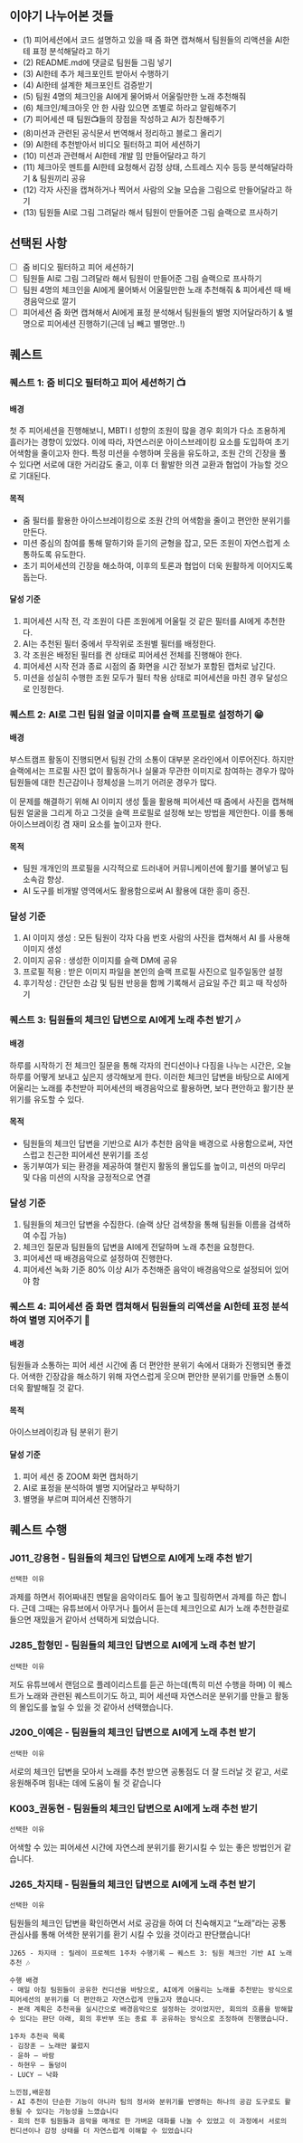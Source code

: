 ## 이야기 나누어본 것들

- (1) 피어세션에서 코드 설명하고 있을 때 줌 화면 캡쳐해서 팀원들의 리액션을 AI한테 표정 분석해달라고 하기
- (2) README.md에 댓글로 팀원들 그림 넣기
- (3) AI한테 추가 체크포인트 받아서 수행하기
- (4) AI한테 설계한 체크포인트 검증받기
- (5) 팀원 4명의 체크인을 AI에게 물어봐서 어울릴만한 노래 추천해줘
- (6) 체크인/체크아웃 안 한 사람 있으면 조별로 하라고 알림해주기
- (7) 피어세션 때 팀원📺들의 장점을 작성하고 AI가 칭찬해주기
- (8)미션과 관련된 공식문서 번역해서 정리하고 블로그 올리기
- (9) AI한테 추천받아서 비디오 필터하고 피어 세션하기
- (10) 미션과 관련해서 AI한테 개발 밈 만들어달라고 하기
- (11) 체크아웃 멘트를 AI한테 요청해서 감정 상태, 스트레스 지수 등등 분석해달라하기 & 팀원끼리 공유
- (12) 각자 사진을 캡쳐하거나 찍어서 사람의 오늘 모습을 그림으로 만들어달라고 하기
- (13) 팀원들 AI로 그림 그려달라 해서 팀원이 만들어준 그림 슬랙으로 프사하기

## 선택된 사항

- [ ] 줌 비디오 필터하고 피어 세션하기
- [ ] 팀원들 AI로 그림 그려달라 해서 팀원이 만들어준 그림 슬랙으로 프사하기
- [ ] 팀원 4명의 체크인을 AI에게 물어봐서 어울릴만한 노래 추천해줘 & 피어세션 때 배경음악으로 깔기
- [ ] 피어세션 줌 화면 캡쳐해서 AI에게 표정 분석해서 팀원들의 별명 지어달라하기 & 별명으로 피어세션 진행하기(근데 님 빼고 별명만..!)

## 퀘스트

### 퀘스트 1: 줌 비디오 필터하고 피어 세션하기 📺

#### 배경

첫 주 피어세션을 진행해보니, MBTI I 성향의 조원이 많을 경우 회의가 다소 조용하게 흘러가는 경향이 있었다.
이에 따라, 자연스러운 아이스브레이킹 요소를 도입하여 초기 어색함을 줄이고자 한다.
특정 미션을 수행하며 웃음을 유도하고, 조원 간의 긴장을 풀 수 있다면
서로에 대한 거리감도 줄고, 이후 더 활발한 의견 교환과 협업이 가능할 것으로 기대된다.

#### 목적

- 줌 필터를 활용한 아이스브레이킹으로 조원 간의 어색함을 줄이고 편안한 분위기를 만든다.
- 미션 중심의 참여를 통해 말하기와 듣기의 균형을 잡고, 모든 조원이 자연스럽게 소통하도록 유도한다.
- 초기 피어세션의 긴장을 해소하여, 이후의 토론과 협업이 더욱 원활하게 이어지도록 돕는다.

#### 달성 기준

1. 피어세션 시작 전, 각 조원이 다른 조원에게 어울릴 것 같은 필터를 AI에게 추천한다.
2. AI는 추천된 필터 중에서 무작위로 조원별 필터를 배정한다.
3. 각 조원은 배정된 필터를 켠 상태로 피어세션 전체를 진행해야 한다.
4. 피어세션 시작 전과 종료 시점의 줌 화면을 시간 정보가 포함된 캡처로 남긴다.
5. 미션을 성실히 수행한 조원 모두가 필터 착용 상태로 피어세션을 마친 경우 달성으로 인정한다.

### 퀘스트 2: AI로 그린 팀원 얼굴 이미지를 슬랙 프로필로 설정하기 😁

#### 배경

부스트캠프 활동이 진행되면서 팀원 간의 소통이 대부분 온라인에서 이루어진다. 하지만 슬랙에서는 프로필 사진 없이 활동하거나 실물과 무관한 이미지로 참여하는 경우가 많아 팀원들에 대한 친근감이나 정체성을 느끼기 어려운 경우가 많다.

이 문제를 해결하기 위해 AI 이미지 생성 툴을 활용해 피어세션 때 줌에서 사진을 캡쳐해 팀원 얼굴을 그리게 하고 그것을 슬랙 프로필로 설정해 보는 방법을 제안한다. 이를 통해 아이스브레이킹 겸 재미 요소를 높이고자 한다.

#### 목적

- 팀원 개개인의 프로필을 시각적으로 드러내어 커뮤니케이션에 활기를 불어넣고 팀 소속감 향상.
- AI 도구를 비개발 영역에서도 활용함으로써 AI 활용에 대한 흥미 증진.

### 달성 기준

1. AI 이미지 생성 : 모든 팀원이 각자 다음 번호 사람의 사진을 캡쳐해서 AI 를 사용해 이미지 생성
2. 이미지 공유 : 생성한 이미지를 슬랙 DM에 공유
3. 프로필 적용 : 받은 이미지 파일을 본인의 슬랙 프로필 사진으로 일주일동안 설정
4. 후기작성 : 간단한 소감 및 팀원 반응을 함께 기록해서 금요일 주간 회고 때 작성하기

### 퀘스트 3: 팀원들의 체크인 답변으로 AI에게 노래 추천 받기 🎶

#### 배경

하루를 시작하기 전 체크인 질문을 통해 각자의 컨디션이나 다짐을 나누는 시간은, 오늘 하루를 어떻게 보내고 싶은지 생각해보게 한다. 이러한 체크인 답변을 바탕으로 AI에게 어울리는 노래를 추천받아 피어세션의 배경음악으로 활용하면, 보다 편안하고 활기찬 분위기를 유도할 수 있다.

#### 목적

- 팀원들의 체크인 답변을 기반으로 AI가 추천한 음악을 배경으로 사용함으로써, 자연스럽고 친근한 피어세션 분위기를 조성
- 동기부여가 되는 환경을 제공하여 챌린지 활동의 몰입도를 높이고, 미션의 마무리 및 다음 미션의 시작을 긍정적으로 연결

### 달성 기준

1. 팀원들의 체크인 답변을 수집한다. (슬랙 상단 검색창을 통해 팀원들 이름을 검색하여 수집 가능)
2. 체크인 질문과 팀원들의 답변을 AI에게 전달하며 노래 추천을 요청한다.
3. 피어세션 때 배경음악으로 설정하여 진행한다.
4. 피어세션 녹화 기준 80% 이상 AI가 추천해준 음악이 배경음악으로 설정되어 있어야 함

### 퀘스트 4: 피어세션 줌 화면 캡쳐해서 팀원들의 리액션을 AI한테 표정 분석하여 별명 지어주기 🤡

#### 배경

팀원들과 소통하는 피어 세션 시간에 좀 더 편안한 분위기 속에서 대화가 진행되면 좋겠다. 어색한 긴장감을 해소하기 위해 자연스럽게 웃으며 편안한 분위기를 만들면 소통이 더욱 활발해질 것 같다.

#### 목적

아이스브레이킹과 팀 분위기 환기

#### 달성 기준

1. 피어 세션 중 ZOOM 화면 캡처하기
2. AI로 표정을 분석하여 별명 지어달라고 부탁하기
3. 별명을 부르며 피어세션 진행하기

## 퀘스트 수행

### J011\_강용현 - 팀원들의 체크인 답변으로 AI에게 노래 추천 받기

`선택한 이유`

과제를 하면서 쥐어짜내진 멘탈을 음악이라도 틀어 놓고 힐링하면서 과제를 하곤 합니다. 근데 그때는 유튜브에서 아무거나 틀어서 듣는데 체크인으로 AI가 노래 추천한걸로 들으면 재밌을거 같아서 선택하게 되었습니다.

### J285\_함형민 - 팀원들의 체크인 답변으로 AI에게 노래 추천 받기

`선택한 이유`

저도 유튜브에서 랜덤으로 플레이리스트를 듣곤 하는데(특히 미션 수행을 하며) 이 퀘스트가
노래와 관련된 퀘스트이기도 하고, 피어 세션때 자연스러운 분위기를 만들고 활동의 몰입도를 높일 수 있을 것 같아서 선택했습니다.

### J200\_이예은 - 팀원들의 체크인 답변으로 AI에게 노래 추천 받기

`선택한 이유`

서로의 체크인 답변을 모아서 노래를 추천 받으면 공통점도 더 잘 드러날 것 같고, 서로 응원해주며 힘내는 데에 도움이 될 것 같습니다

### K003\_권동현 - 팀원들의 체크인 답변으로 AI에게 노래 추천 받기

`선택한 이유`

어색할 수 있는 피어세션 시간에 자연스레 분위기를 환기시킬 수 있는 좋은 방법인거 같습니다.

### J265\_차지태 - 팀원들의 체크인 답변으로 AI에게 노래 추천 받기

`선택한 이유`

팀원들의 체크인 답변을 확인하면서 서로 공감을 하여 더 친숙해지고 “노래”라는 공통 관심사를 통해 어색한 분위기를 환기 시킬 수 있을 것이라고 판단했습니다!

```
J265 - 차지태 : 릴레이 프로젝트 1주차 수행기록 – 퀘스트 3: 팀원 체크인 기반 AI 노래 추천 🎶

수행 배경
- 매일 아침 팀원들이 공유한 컨디션을 바탕으로, AI에게 어울리는 노래를 추천받는 방식으로 피어세션의 분위기를 더 편안하고 자연스럽게 만들고자 했습니다.
- 본래 계획은 추천곡을 실시간으로 배경음악으로 설정하는 것이었지만, 회의의 흐름을 방해할 수 있다는 판단 아래, 회의 후반부 또는 종료 후 공유하는 방식으로 조정하여 진행했습니다.

1주차 추천곡 목록
- 김장훈 – 노래만 불렀지
- 윤하 – 바람
- 하현우 – 돌덩이
- LUCY – 낙화

느낀점,배운점
- AI 추천이 단순한 기능이 아니라 팀의 정서와 분위기를 반영하는 하나의 공감 도구로도 활용될 수 있다는 가능성을 느꼈습니다
- 회의 전후 팀원들과 음악을 매개로 한 가벼운 대화를 나눌 수 있었고 이 과정에서 서로의 컨디션이나 감정 상태를 더 자연스럽게 이해할 수 있었습니다

```

